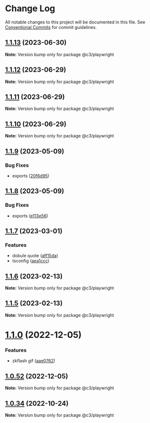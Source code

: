 # Change Log

All notable changes to this project will be documented in this file. See [Conventional Commits](https://conventionalcommits.org) for commit guidelines.

## [1.1.13](https://github.com/che3vinci/c3/compare/@c3/playwright@1.1.12...@c3/playwright@1.1.13) (2023-06-30)

**Note:** Version bump only for package @c3/playwright

## [1.1.12](https://github.com/che3vinci/c3/compare/@c3/playwright@1.1.10...@c3/playwright@1.1.12) (2023-06-29)

**Note:** Version bump only for package @c3/playwright

## [1.1.11](https://github.com/che3vinci/c3/compare/@c3/playwright@1.1.10...@c3/playwright@1.1.11) (2023-06-29)

**Note:** Version bump only for package @c3/playwright

## [1.1.10](https://github.com/che3vinci/c3/compare/@c3/playwright@1.1.9...@c3/playwright@1.1.10) (2023-06-29)

**Note:** Version bump only for package @c3/playwright

## [1.1.9](https://github.com/che3vinci/c3/compare/@c3/playwright@1.1.8...@c3/playwright@1.1.9) (2023-05-09)

### Bug Fixes

- exports ([20f6d95](https://github.com/che3vinci/c3/commit/20f6d95b2abde328befe989e49dc2889a2a8c2bf))

## [1.1.8](https://github.com/che3vinci/c3/compare/@c3/playwright@1.1.7...@c3/playwright@1.1.8) (2023-05-09)

### Bug Fixes

- exports ([e113e56](https://github.com/che3vinci/c3/commit/e113e56172b939439d4e073ae7e103bb1fa155d2))

## [1.1.7](https://github.com/che3vinci/c3/compare/@c3/playwright@1.1.6...@c3/playwright@1.1.7) (2023-03-01)

### Features

- dobule quote ([aff15da](https://github.com/che3vinci/c3/commit/aff15dae3f43ca86185abd8ec257aef68cf8d41b))
- tsconfig ([aea1ccc](https://github.com/che3vinci/c3/commit/aea1ccc7d62652a10355425b024c4953ece0a95a))

## [1.1.6](https://github.com/che3vinci/c3/compare/@c3/playwright@1.1.5...@c3/playwright@1.1.6) (2023-02-13)

**Note:** Version bump only for package @c3/playwright

## [1.1.5](https://github.com/che3vinci/c3/compare/@c3/playwright@1.1.0...@c3/playwright@1.1.5) (2023-02-13)

**Note:** Version bump only for package @c3/playwright

# [1.1.0](https://github.com/che3vinci/c3/compare/@c3/playwright@1.0.51...@c3/playwright@1.1.0) (2022-12-05)

### Features

- zkflash gif ([aae0762](https://github.com/che3vinci/c3/commit/aae0762161753d645be1458e8f0ace77cdbbb504))

## [1.0.52](https://github.com/che3vinci/c3/compare/@c3/playwright@1.0.51...@c3/playwright@1.0.52) (2022-12-05)

**Note:** Version bump only for package @c3/playwright

## [1.0.34](https://github.com/che3vinci/c3/compare/@c3/playwright@1.0.33...@c3/playwright@1.0.34) (2022-10-24)

**Note:** Version bump only for package @c3/playwright
